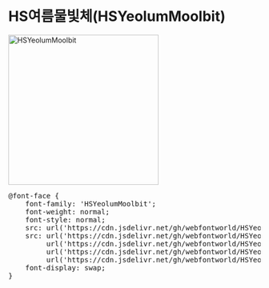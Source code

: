 # HS여름물빛체(HSYeolumMoolbit)

<a href="https://wess.tistory.com" target="_blank">
    <img src="https://webfontworld.github.io/HSYeolumMoolbit/HSYeolumMoolbit.jpg" alt="HSYeolumMoolbit" style="width:300px">
</a>
<pre>
@font-face {
    font-family: 'HSYeolumMoolbit';
    font-weight: normal;
    font-style: normal;
    src: url('https://cdn.jsdelivr.net/gh/webfontworld/HSYeolumMoolbit/HSYeolumMoolbit.eot');
    src: url('https://cdn.jsdelivr.net/gh/webfontworld/HSYeolumMoolbit/HSYeolumMoolbit.eot?#iefix') format('embedded-opentype'),
         url('https://cdn.jsdelivr.net/gh/webfontworld/HSYeolumMoolbit/HSBoHSYeolumMoolbitmBaram2.woff2') format('woff2'),
         url('https://cdn.jsdelivr.net/gh/webfontworld/HSYeolumMoolbit/HSYeolumMoolbit.woff') format('woff'),
         url('https://cdn.jsdelivr.net/gh/webfontworld/HSYeolumMoolbit/HSYeolumMoolbit.ttf') format("truetype");
    font-display: swap;
} 
</pre>
